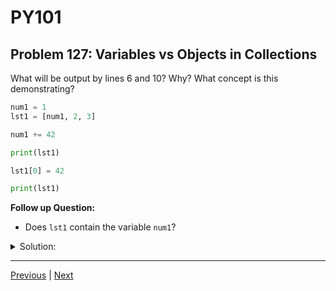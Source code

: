 # PY101
## Problem 127: Variables vs Objects in Collections

What will be output by lines 6 and 10? Why? What concept is this demonstrating?

```python
num1 = 1
lst1 = [num1, 2, 3]

num1 += 42

print(lst1)

lst1[0] = 42

print(lst1)
```

**Follow up Question:**
- Does `lst1` contain the variable `num1`?

<details>
<summary>Solution:</summary>

**Output:**
```
[1, 2, 3]
[42, 2, 3]
```

**Explanation:**

This demonstrates **variables as pointers** and the distinction between **variables and the objects they reference**.

**Line 6 output: `[1, 2, 3]`**

When we create `lst1 = [num1, 2, 3]`, the list doesn't store the variable `num1` itself - it stores a reference to the object that `num1` points to (the integer `1`).

When we execute `num1 += 42`:
- This creates a new integer object `43`
- `num1` is reassigned to point to this new object
- The list still references the original integer `1`
- Since integers are immutable, the original `1` is unchanged

**Visualization after line 2:**
```
num1 ──> 1 <── lst1[0]
         2 <── lst1[1]
         3 <── lst1[2]
```

**After line 4 (`num1 += 42`):**
```
num1 ──> 43

         1 <── lst1[0]  (list still points to original 1)
         2 <── lst1[1]
         3 <── lst1[2]
```

**Line 10 output: `[42, 2, 3]`**

When we execute `lst1[0] = 42`:
- We're directly modifying the list
- The element at index 0 is reassigned to reference the integer `42`
- This is mutation of the list itself

**After line 8:**
```
num1 ──> 43

        42 <── lst1[0]  (list element reassigned)
         2 <── lst1[1]
         3 <── lst1[2]
```

**Follow-up Answer:**

**Does `lst1` contain the variable `num1`?**

No. `lst1` does not contain the variable `num1`. It contains a reference to the object that `num1` was pointing to when the list was created (the integer `1`).

```python
# Proof:
num1 = 1
lst1 = [num1, 2, 3]

# lst1[0] and num1 point to the same object initially
print(num1 is lst1[0])  # True (for small integers, due to caching)

num1 = 99  # Reassign num1

# But changing num1 doesn't affect lst1
print(lst1)  # [1, 2, 3]
print(num1)  # 99

# They're now different
print(num1 is lst1[0])  # False
```

**Concept:** Variables as pointers / Object references. Lists (and other collections) store references to objects, not references to variables. When you reassign a variable, it doesn't affect any collections that were created using that variable's original value.

</details>

---

[Previous](119.md) | [Next](121.md)


